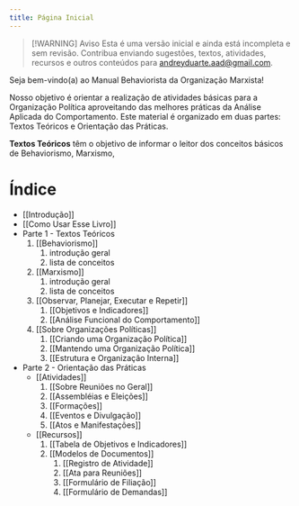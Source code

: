 ```yaml
---
title: Página Inicial
---
```

> [!WARNING] Aviso
> Esta é uma versão inicial e ainda está incompleta e sem revisão. Contribua enviando sugestões, textos, atividades, recursos e outros conteúdos para andreyduarte.aad@gmail.com.

Seja bem-vindo(a) ao Manual Behaviorista da Organização Marxista!

Nosso objetivo é orientar a realização de atividades básicas para a Organização Política aproveitando das melhores práticas da Análise Aplicada do Comportamento. Este material é organizado em duas partes: Textos Teóricos e Orientação das Práticas. 

**Textos Teóricos** têm o objetivo de informar o leitor dos conceitos básicos de Behaviorismo, Marxismo, 
# Índice
* [[Introdução]]
* [[Como Usar Esse Livro]]
* Parte 1 - Textos Teóricos 
	1. [[Behaviorismo]]
		1. introdução geral
		2. lista de conceitos
	2. [[Marxismo]]
		1. introdução geral
		2. lista de conceitos
	3. [[Observar, Planejar, Executar e Repetir]]
		1. [[Objetivos e Indicadores]]
		2. [[Análise Funcional do Comportamento]]
	4. [[Sobre Organizações Políticas]]
		1. [[Criando uma Organização Política]]
		2. [[Mantendo uma Organização Política]]
		3. [[Estrutura e Organização Interna]]
* Parte 2 - Orientação das Práticas 
	* [[Atividades]]
		1. [[Sobre Reuniões no Geral]]
		2. [[Assembléias e Eleições]]
		3. [[Formações]]
		4. [[Eventos e Divulgação]]
		5. [[Atos e Manifestações]]
	* [[Recursos]]
		1. [[Tabela de Objetivos e Indicadores]]
		2. [[Modelos de Documentos]]
			1. [[Registro de Atividade]]
			2. [[Ata para Reuniões]]
			3. [[Formulário de Filiação]]
			4. [[Formulário de Demandas]]